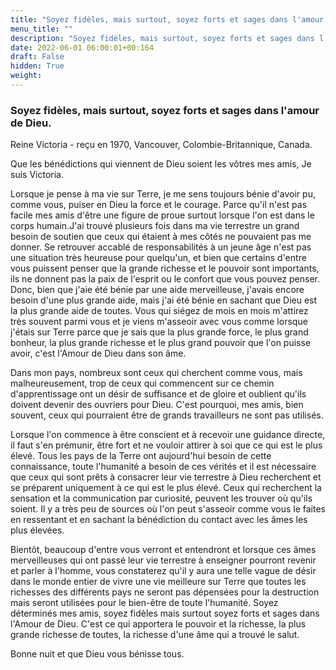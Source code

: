 ```yaml
---
title: "Soyez fidèles, mais surtout, soyez forts et sages dans l'amour de Dieu."
menu_title: ""
description: "Soyez fidèles, mais surtout, soyez forts et sages dans l'amour de Dieu."
date: 2022-06-01 06:00:01+00:164
draft: False
hidden: True
weight:
---
```

### Soyez fidèles, mais surtout, soyez forts et sages dans l'amour de Dieu.

Reine Victoria - reçu en 1970, Vancouver, Colombie-Britannique, Canada.

Que les bénédictions qui viennent de Dieu soient les vôtres mes amis, Je suis Victoria.

Lorsque je pense à ma vie sur Terre, je me sens toujours bénie d'avoir pu, comme vous, puiser en Dieu la force et le courage. Parce qu'il n'est pas facile mes amis d'être une figure de proue surtout lorsque l'on est dans le corps humain.J'ai trouvé plusieurs fois dans ma vie terrestre un grand besoin de soutien que ceux qui étaient à mes côtés ne pouvaient pas me donner. Se retrouver accablé de responsabilités à un jeune âge n'est pas une situation très heureuse pour quelqu'un, et bien que certains d'entre vous puissent penser que la grande richesse et le pouvoir sont importants, ils ne donnent pas la paix de l'esprit ou le confort que vous pouvez penser. Donc, bien que j'aie été bénie par une aide merveilleuse, j'avais encore besoin d'une plus grande aide, mais j'ai été bénie en sachant que Dieu est la plus grande aide de toutes. Vous qui siégez de mois en mois m'attirez très souvent parmi vous et je viens m'asseoir avec vous comme lorsque j'étais sur Terre parce que je sais que la plus grande force, le plus grand bonheur, la plus grande richesse et le plus grand pouvoir que l'on puisse avoir, c'est l'Amour de Dieu dans son âme.

Dans mon pays, nombreux sont ceux qui cherchent comme vous, mais malheureusement, trop de ceux qui commencent sur ce chemin d'apprentissage ont un désir de suffisance et de gloire et oublient qu'ils doivent devenir des ouvriers pour Dieu. C'est pourquoi, mes amis, bien souvent, ceux qui pourraient être de grands travailleurs ne sont pas utilisés.

Lorsque l'on commence à être conscient et à recevoir une guidance directe, il faut s'en prémunir, être fort et ne vouloir attirer à soi que ce qui est le plus élevé. Tous les pays de la Terre ont aujourd'hui besoin de cette connaissance, toute l'humanité a besoin de ces vérités et il est nécessaire que ceux qui sont prêts à consacrer leur vie terrestre à Dieu recherchent et se préparent uniquement à ce qui est le plus élevé. Ceux qui recherchent la sensation et la communication par curiosité, peuvent les trouver où qu'ils soient. Il y a très peu de sources où l'on peut s'asseoir comme vous le faites en ressentant et en sachant la bénédiction du contact avec les âmes les plus élevées.

Bientôt, beaucoup d'entre vous verront et entendront et lorsque ces âmes merveilleuses qui ont passé leur vie terrestre à enseigner pourront revenir et parler à l'homme, vous constaterez qu'il y aura une telle vague de désir dans le monde entier de vivre une vie meilleure sur Terre que toutes les richesses des différents pays ne seront pas dépensées pour la destruction mais seront utilisées pour le bien-être de toute l'humanité. Soyez déterminés mes amis, soyez fidèles mais surtout soyez forts et sages dans l'Amour de Dieu. C'est ce qui apportera le pouvoir et la richesse, la plus grande richesse de toutes, la richesse d'une âme qui a trouvé le salut.

Bonne nuit et que Dieu vous bénisse tous.
